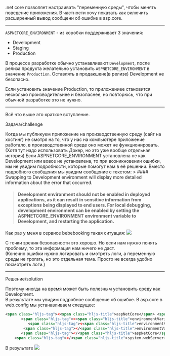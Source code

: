 .net core позволяет настраивать "переменную среды", чтобы менять поведение приложения. В частности хочу показать как включить расширенный вывод сообщени об ошибке в asp.core.

- - - - - -

`ASPNETCORE_ENVIRONMENT` - из коробки поддерживает 3 значения:

- Development
- Staging
- Production

В процессе разработке обычно устанавливают `Development`, после релиза продукта желательно установить `ASPNETCORE_ENVIRONMENT` в значение `Production`. Оставлять в продакшене(в релизе) Development не безопасно.

Если установить значение Production, то приложениее становится несколько производительнее и безопаснее, но повторюсь, что при обычной разработке это не нужно.

- - - - - -

Всё что выше это краткое вступление.

Задача/challenge

Когда мы публикуем приложение на производственную среду (сайт на хостинг) не смотря на то, что у нас на компьютере приложение работало, в производственной среде оно может не функционировать. (Хотя тут надо использовать Докер, но это уже вообще отдельная история) Если ASPNETCORE\_ENVIRONMENT установлена не как Development или вовсе не установлена, то при возникновении ошибки, мы не увидим подробности, которые помогут нам в её решении. Вместо подробного сообщения мы увидим сообщение с текстом: > #### Swapping to Development environment will display more detailed information about the error that occurred. 
> 
> #### Development environment should not be enabled in deployed applications, as it can result in sensitive information from exceptions being displayed to end users. For local debugging, development environment can be enabled by setting the ASPNETCORE\_ENVIRONMENT environment variable to Development, and restarting the application.

Как раз у меня в сервисе bebebooking такая ситуация: ![](/Images/envermentsvariablesbeb.jpg)

С точки зрения безопасности это хорошо. Но если нам нужно понять проблему, то эта информация нам ничего не даст.  
(Конечно ошибки нужно логировать и смотреть логи, а переменную среды не трогать, но это отдельная тема. Просто не всегда удобно посмотреть логи.)

- - - - - -

Решение/solution

Поэтому иногда на время может быть полезным установить среду как Development.   
В результате мы увидим подробное сообщение об ошибке. В asp.core в web.config мы устанавливаем следущее:

```xml
<span class="hljs-tag"><<span class="hljs-title">aspNetCore</span> <span class="hljs-attribute">processPath</span>=<span class="hljs-value">".\DreamPlace.Web.Beepbooking.exe"</span> <span class="hljs-attribute">stdoutLogEnabled</span>=<span class="hljs-value">"false"</span> <span class="hljs-attribute">stdoutLogFile</span>=<span class="hljs-value">".\logs\stdout"</span> ></span>
       <span class="hljs-tag"><<span class="hljs-title">environmentVariables</span>></span>
          <span class="hljs-tag"><<span class="hljs-title">environmentVariable</span> <span class="hljs-attribute">name</span>=<span class="hljs-value">"ASPNETCORE_ENVIRONMENT"</span> <span class="hljs-attribute">value</span>=<span class="hljs-value">"Development"</span> /></span>
        <span class="hljs-tag"></<span class="hljs-title">environmentVariables</span>></span>
       <span class="hljs-tag"></<span class="hljs-title">aspNetCore</span>></span>
    <span class="hljs-tag"></<span class="hljs-title">system.webServer</span>></span>

```

В результате ![](/Images/errenverbebdevelop.jpg)